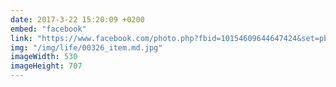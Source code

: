 ```yaml
---
date: 2017-3-22 15:20:09 +0200
embed: "facebook"
link: "https://www.facebook.com/photo.php?fbid=10154609644647424&set=pb.502032423.-2207520000.1491386818.&type=3&theater"
img: "/img/life/00326_item.md.jpg"
imageWidth: 530
imageHeight: 707
---
```

